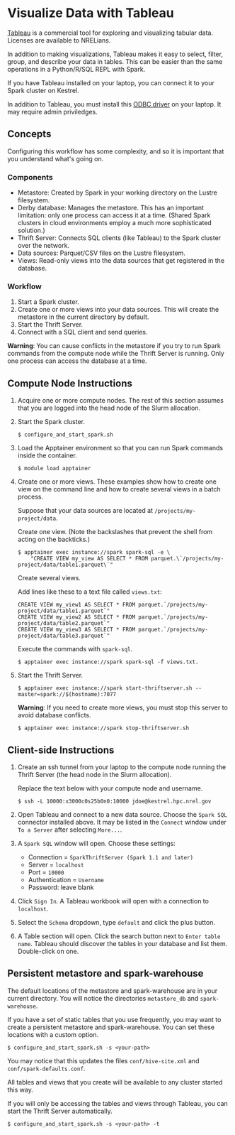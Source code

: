 # Visualize Data with Tableau
[Tableau](https://www.tableau.com/) is a commercial tool for exploring and visualizing
tabular data. Licenses are available to NRELians.

In addition to making visualizations, Tableau makes it easy to select, filter, group, and describe
your data in tables. This can be easier than the same operations in a Python/R/SQL REPL with Spark.

If you have Tableau installed on your laptop, you can connect it to your Spark cluster on Kestrel.

In addition to Tableau, you must install this
[ODBC driver](https://www.databricks.com/spark/odbc-drivers-download) on your laptop. It may
require admin priviledges.

## Concepts
Configuring this workflow has some complexity, and so it is important that you understand what's
going on.

### Components
- Metastore: Created by Spark in your working directory on the Lustre filesystem.
- Derby database: Manages the metastore. This has an important limitation: only one process can
access it at a time. (Shared Spark clusters in cloud environments employ a much more sophisticated
solution.)
- Thrift Server: Connects SQL clients (like Tableau) to the Spark cluster over the network.
- Data sources: Parquet/CSV files on the Lustre filesystem.
- Views: Read-only views into the data sources that get registered in the database.

### Workflow
1. Start a Spark cluster.
2. Create one or more views into your data sources. This will create the metastore in the current
directory by default.
3. Start the Thrift Server.
4. Connect with a SQL client and send queries.

**Warning**: You can cause conflicts in the metastore if you try to run Spark commands from the
compute node while the Thrift Server is running. Only one process can access the database at a
time.

## Compute Node Instructions
1. Acquire one or more compute nodes. The rest of this section assumes that you are logged
into the head node of the Slurm allocation.

2. Start the Spark cluster.
   ```
   $ configure_and_start_spark.sh
   ```

3. Load the Apptainer environment so that you can run Spark commands inside the container.
   ```
   $ module load apptainer
   ```

4. Create one or more views. These examples show how to create one view on the command line and
how to create several views in a batch process.

   Suppose that your data sources are located at `/projects/my-project/data`.
   
   Create one view. (Note the backslashes that prevent the shell from acting on the backticks.)
   ```
   $ apptainer exec instance://spark spark-sql -e \
       "CREATE VIEW my_view AS SELECT * FROM parquet.\`/projects/my-project/data/table1.parquet\`"
   ```
   
   Create several views.
   
   Add lines like these to a text file called `views.txt`:
   ```
   CREATE VIEW my_view1 AS SELECT * FROM parquet.`/projects/my-project/data/table1.parquet`"
   CREATE VIEW my_view2 AS SELECT * FROM parquet.`/projects/my-project/data/table2.parquet`"
   CREATE VIEW my_view3 AS SELECT * FROM parquet.`/projects/my-project/data/table3.parquet`"
   ```
   
   Execute the commands with `spark-sql`.
   ```
   $ apptainer exec instance://spark spark-sql -f views.txt.
   ```

5. Start the Thrift Server.
   ```
   $ apptainer exec instance://spark start-thriftserver.sh --master=spark://$(hostname):7077
   ```

   **Warning**: If you need to create more views, you must stop this server to avoid database
   conflicts.
   ```
   $ apptainer exec instance://spark stop-thriftserver.sh
   ```

## Client-side Instructions

1. Create an ssh tunnel from your laptop to the compute node running the Thrift Server (the
head node in the Slurm allocation).

   Replace the text below with your compute node and username.
   ```
   $ ssh -L 10000:x3000c0s25b0n0:10000 jdoe@kestrel.hpc.nrel.gov
   ```

2. Open Tableau and connect to a new data source. Choose the `Spark SQL` connector installed
above. It may be listed in the `Connect` window under `To a Server` after selecting `More...`.

3. A `Spark SQL` window will open. Choose these settings:

   - Connection = `SparkThriftServer (Spark 1.1 and later)`
   - Server = `localhost`
   - Port = `10000`
   - Authentication = `Username`
   - Password: leave blank

4. Click `Sign In`. A Tableau workbook will open with a connection to `localhost`.

5. Select the `Schema` dropdown, type `default` and click the plus button.

6. A Table section will open. Click the search button next to `Enter table name`. Tableau should
discover the tables in your database and list them. Double-click on one.

## Persistent metastore and spark-warehouse
The default locations of the metastore and spark-warehouse are in your current directory.
You will notice the directories `metastore_db` and `spark-warehouse`.

If you have a set of static tables that you use frequently, you may want to create a persistent
metastore and spark-warehouse. You can set these locations with a custom option.

```
$ configure_and_start_spark.sh -s <your-path>
```
You may notice that this updates the files `conf/hive-site.xml` and `conf/spark-defaults.conf`.

All tables and views that you create will be available to any cluster started this way.

If you will only be accessing the tables and views through Tableau, you can start the Thrift Server
automatically.

```
$ configure_and_start_spark.sh -s <your-path> -t
```
